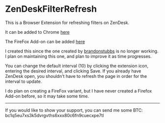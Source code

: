 # ZenDeskFilterRefresh
This is a Browser Extension for refreshing filters on ZenDesk.

It can be added to Chrome [here](https://chrome.google.com/webstore/detail/zendesk-filter-refresher/kbnadckimgmhcchlnoddmihobfmloocp)

The FireFox Add-on can be added [here](https://addons.mozilla.org/en-US/firefox/addon/zendesk-refresher/)

I created this since the one created by [brandonstubbs](https://github.com/brandonstubbs/ZendeskRefresh) is no longer working.
I plan on maintaining this one, and plan to improve it as time progresses.

You can change the default interval (10) by clicking the extension icon, entering the desired interval, and clicking Save. If you already have ZenDesk open, you shouldn't have to refresh the page in order for the interval to update.

I do plan on creating a FireFox variant, but I have never created a Firefox Add-on before, so it may take some time.

----
If you would like to show your support, you can send me some BTC:
bc1q5eu7xs3k5dvrgvths6xxx80c6fn9cuecxpe7tl
